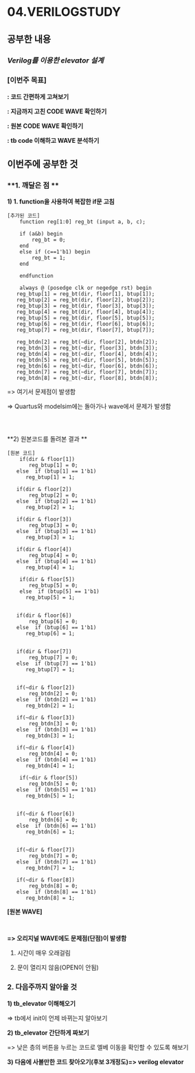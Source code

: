# 04.VERILOGSTUDY
## 공부한 내용

### ***Verilog를 이용한 elevator 설계***


### **[이번주 목표]**

**: 코드 간편하게 고쳐보기**

**: 지금까지 고친 CODE WAVE 확인하기**

**: 원본 CODE WAVE 확인하기**

**: tb code 이해하고 WAVE 분석하기**


## 이번주에 공부한 것

### **1.  깨달은 점 **

**1) 1. function을 사용하여 복잡한 if문 고침**
```
[추가된 코드]
    function reg[1:0] reg_bt (input a, b, c);

    if (a&b) begin
        reg_bt = 0;
    end
    else if (c==1'b1) begin
        reg_bt = 1;
    end
    
    endfunction
    
    always @ (posedge clk or negedge rst) begin
   reg_btup[1] = reg_bt(dir, floor[1], btup[1]);
   reg_btup[2] = reg_bt(dir, floor[2], btup[2]);
   reg_btup[3] = reg_bt(dir, floor[3], btup[3]);
   reg_btup[4] = reg_bt(dir, floor[4], btup[4]);
   reg_btup[5] = reg_bt(dir, floor[5], btup[5]);
   reg_btup[6] = reg_bt(dir, floor[6], btup[6]);
   reg_btup[7] = reg_bt(dir, floor[7], btup[7]);

   reg_btdn[2] = reg_bt(~dir, floor[2], btdn[2]);
   reg_btdn[3] = reg_bt(~dir, floor[3], btdn[3]);
   reg_btdn[4] = reg_bt(~dir, floor[4], btdn[4]);
   reg_btdn[5] = reg_bt(~dir, floor[5], btdn[5]);
   reg_btdn[6] = reg_bt(~dir, floor[6], btdn[6]);
   reg_btdn[7] = reg_bt(~dir, floor[7], btdn[7]);
   reg_btdn[8] = reg_bt(~dir, floor[8], btdn[8]); 
```
=> 여기서 문제점이 발생함

=> Quartus와 modelsim에는 돌아가나 wave에서 문제가 발생함

![]()

![]()

![]()

**2) 원본코드를 돌려본 결과 **
```
[원본 코드]
    if(dir & floor[1])
       reg_btup[1] = 0;   
   else  if (btup[1] == 1'b1)
      reg_btup[1] = 1;
      
   if(dir & floor[2])
       reg_btup[2] = 0;   
   else  if (btup[2] == 1'b1)
      reg_btup[2] = 1;
      
   if(dir & floor[3])
       reg_btup[3] = 0;   
   else  if (btup[3] == 1'b1)
      reg_btup[3] = 1;
      
   if(dir & floor[4])
       reg_btup[4] = 0;   
   else  if (btup[4] == 1'b1)
      reg_btup[4] = 1;
      
    if(dir & floor[5])
       reg_btup[5] = 0;   
    else  if (btup[5] == 1'b1)
      reg_btup[5] = 1;
      
     
   if(dir & floor[6])
       reg_btup[6] = 0;   
   else  if (btup[6] == 1'b1)
      reg_btup[6] = 1; 
      
   
   if(dir & floor[7])
       reg_btup[7] = 0;   
   else  if (btup[7] == 1'b1)
      reg_btup[7] = 1;   
      
      
   if(~dir & floor[2])
       reg_btdn[2] = 0;   
   else  if (btdn[2] == 1'b1)
      reg_btdn[2] = 1;
      
   if(~dir & floor[3])
       reg_btdn[3] = 0;   
   else  if (btdn[3] == 1'b1)
      reg_btdn[3] = 1;
      
   if(~dir & floor[4])
       reg_btdn[4] = 0;   
   else  if (btdn[4] == 1'b1)
      reg_btdn[4] = 1;
      
    if(~dir & floor[5])
       reg_btdn[5] = 0;   
   else  if (btdn[5] == 1'b1)
      reg_btdn[5] = 1;
      
     
   if(~dir & floor[6])
       reg_btdn[6] = 0;   
   else  if (btdn[6] == 1'b1)
      reg_btdn[6] = 1; 
      
   
   if(~dir & floor[7])
       reg_btdn[7] = 0;   
   else  if (btdn[7] == 1'b1)
      reg_btdn[7] = 1;   
      
   if(~dir & floor[8])
       reg_btdn[8] = 0;   
   else  if (btdn[8] == 1'b1)
      reg_btdn[8] = 1;   

```

**[원본 WAVE]**

![]()

![]()

**=> 오리지널 WAVE에도 문제점(단점)이 발생함**

1) 시간이 매우 오래걸림

2) 문이 열리지 않음(OPEN이 안됨)


### **2.  다음주까지 알아올 것**

**1) tb_elevator 이해해오기**

=> tb에서 init이 언제 바뀌는지 알아보기

**2) tb_elevator 간단하게 짜보기**

=> 낮은 층의 버튼을 누르는 코드로 엘베 이동을 확인할 수 있도록 해보기

**3) 다음에 사볼만한 코드 찾아오기(후보 3개정도)=> verilog elevator**

